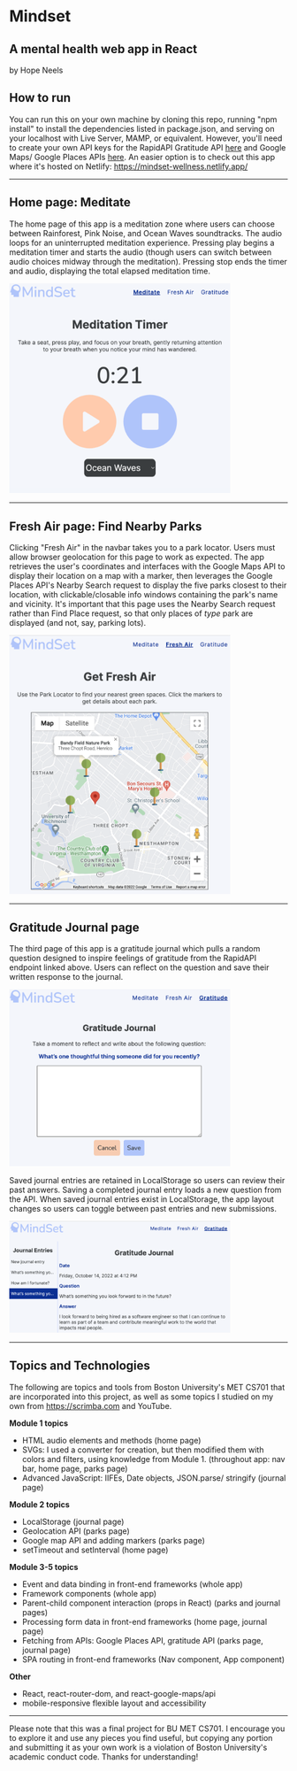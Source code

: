 # Mindset
## A mental health web app in React

by Hope Neels



## How to run
You can run this on your own machine by cloning this repo, running "npm install" to install the dependencies listed in package.json, and serving on your localhost with Live Server, MAMP, or equivalent. However, you'll need to create your own API keys for the RapidAPI Gratitude API [here](https://rapidapi.com/sammacfarlane23/api/gratitude-questions/) and Google Maps/ Google Places APIs [here](https://developers.google.com/maps/documentation/javascript/get-api-key). An easier option is to check out this app where it's hosted on Netlify: https://mindset-wellness.netlify.app/

<hr>

## Home page: Meditate

The home page of this app is a meditation zone where users can choose between Rainforest, Pink Noise, and Ocean Waves soundtracks. The audio loops for an uninterrupted meditation experience. Pressing play begins a meditation timer and starts the audio (though users can switch between audio choices midway through the meditation). Pressing stop ends the timer and audio, displaying the total elapsed meditation time.

<img src="./readme-screenshots/page1.png" width="400">

<hr>

## Fresh Air page: Find Nearby Parks

Clicking "Fresh Air" in the navbar takes you to a park locator. Users must allow browser geolocation for this page to work as expected. The app retrieves the user's coordinates and interfaces with the Google Maps API to display their location on a map with a marker, then leverages the Google Places API's Nearby Search request to display the five parks closest to their location, with clickable/closable info windows containing the park's name and vicinity. It's important that this page uses the Nearby Search request rather than Find Place request, so that only places of *type* park are displayed (and not, say, parking lots).

<img src="./readme-screenshots/page2.png" width="400">

<hr>

## Gratitude Journal page

The third page of this app is a gratitude journal which pulls a random question designed to inspire feelings of gratitude from the RapidAPI endpoint linked above. Users can reflect on the question and save their written response to the journal.

<img src="./readme-screenshots/page3.png" width="400">

Saved journal entries are retained in LocalStorage so users can review their past answers. Saving a completed journal entry loads a new question from the API. When saved journal entries exist in LocalStorage, the app layout changes so users can toggle between past entries and new submissions.

<img src="./readme-screenshots/page3-2.png" width="400">

<hr>

## Topics and Technologies

The following are topics and tools from Boston University's MET CS701 that are incorporated into this project, as well as some topics I studied on my own from https://scrimba.com and YouTube. 

**Module 1 topics**

* HTML audio elements and methods (home page)
* SVGs: I used a converter for creation, but then modified them with colors and filters, using knowledge from Module 1. (throughout app: nav bar, home page, parks page)
* Advanced JavaScript: IIFEs, Date objects, JSON.parse/ stringify (journal page)

**Module 2 topics**
* LocalStorage (journal page)
* Geolocation API (parks page)
* Google map API and adding markers (parks page)
* setTimeout and setInterval (home page)


**Module 3-5 topics**
* Event and data binding in front-end frameworks (whole app)
* Framework components (whole app)
* Parent-child component interaction (props in React) (parks and journal pages)
* Processing form data in front-end frameworks (home page, journal page)
* Fetching from APIs: Google Places API, gratitude API (parks page, journal page)
* SPA routing in front-end frameworks (Nav component, App component)


**Other**
* React, react-router-dom, and react-google-maps/api
* mobile-responsive flexible layout and accessibility


<hr>
Please note that this was a final project for BU MET CS701. I encourage you to explore it and use any pieces you find useful, but copying any portion and submitting it as your own work is a violation of Boston University's academic conduct code. Thanks for understanding!